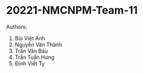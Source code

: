 # 20221-NMCNPM-Team-11

Authors:
1. Bùi Việt Anh
2. Nguyễn Văn Thành
3. Trần Văn Báu
4. Trần Tuấn Hưng
5. Đinh Viết Tỵ
